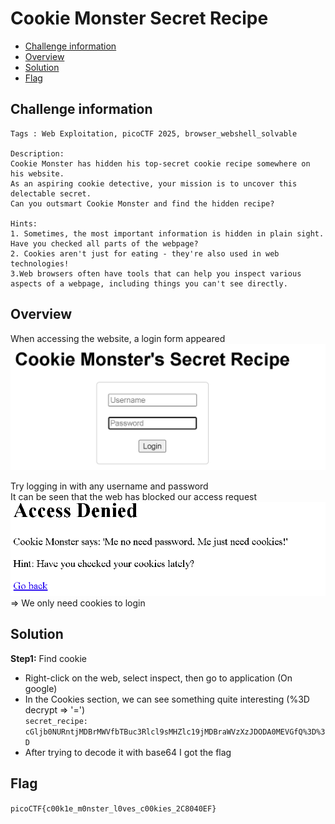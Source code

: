# Cookie Monster Secret Recipe
- [Challenge information](#challenge-information)
- [Overview](#overview)
- [Solution](#solution)
- [Flag](#flag)

## Challenge information
```test
Tags : Web Exploitation, picoCTF 2025, browser_webshell_solvable

Description: 
Cookie Monster has hidden his top-secret cookie recipe somewhere on his website. 
As an aspiring cookie detective, your mission is to uncover this delectable secret. 
Can you outsmart Cookie Monster and find the hidden recipe?

Hints:
1. Sometimes, the most important information is hidden in plain sight. Have you checked all parts of the webpage?
2. Cookies aren't just for eating - they're also used in web technologies!
3.Web browsers often have tools that can help you inspect various aspects of a webpage, including things you can't see directly.
```
## Overview
When accessing the website, a login form appeared  
![alt text](./Static/Images/Cookies/image1.png)  
  
Try logging in with any username and password  
It can be seen that the web has blocked our access request  
![alt text](./Static/Images/Cookies/image2.png)  
=> We only need cookies to login
## Solution
**Step1:** Find cookie  
* Right-click on the web, select inspect, then go to application (On google)  
* In the Cookies section, we can see something quite interesting (%3D decrypt => '=')  
`secret_recipe: cGljb0NURntjMDBrMWVfbTBuc3Rlcl9sMHZlc19jMDBraWVzXzJDODA0MEVGfQ%3D%3D`  
* After trying to decode it with base64 I got the flag
## Flag
`picoCTF{c00k1e_m0nster_l0ves_c00kies_2C8040EF}`
